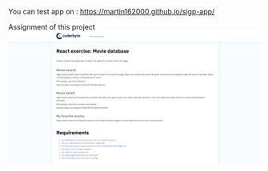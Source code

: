 You can test app on : https://martin162000.github.io/sigp-app/

Assignment of this project
![zadanie Image](https://github.com/martin162000/sigp-app/blob/main/zadanie_sigp.png)
